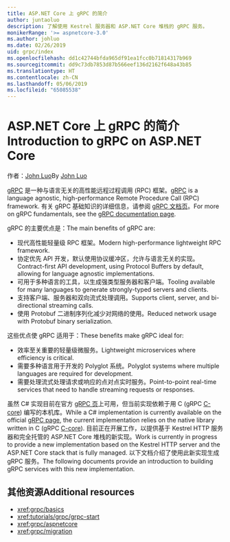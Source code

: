 ```yaml
---
title: ASP.NET Core 上 gRPC 的简介
author: juntaoluo
description: 了解使用 Kestrel 服务器和 ASP.NET Core 堆栈的 gRPC 服务。
monikerRange: '>= aspnetcore-3.0'
ms.author: johluo
ms.date: 02/26/2019
uid: grpc/index
ms.openlocfilehash: dd1c42744bfda965df91ea1fcc0b71814317b969
ms.sourcegitcommit: dd9c73db7853d87b566eef136d2162f648a43b85
ms.translationtype: HT
ms.contentlocale: zh-CN
ms.lasthandoff: 05/06/2019
ms.locfileid: "65085538"
---
```

# <a name="introduction-to-grpc-on-aspnet-core"></a><span data-ttu-id="9db78-103">ASP.NET Core 上 gRPC 的简介</span><span class="sxs-lookup"><span data-stu-id="9db78-103">Introduction to gRPC on ASP.NET Core</span></span>

<span data-ttu-id="9db78-104">作者：[John Luo](https://github.com/juntaoluo)</span><span class="sxs-lookup"><span data-stu-id="9db78-104">By [John Luo](https://github.com/juntaoluo)</span></span>

<span data-ttu-id="9db78-105">[gRPC](https://grpc.io/docs/guides/) 是一种与语言无关的高性能远程过程调用 (RPC) 框架。</span><span class="sxs-lookup"><span data-stu-id="9db78-105">[gRPC](https://grpc.io/docs/guides/) is a language agnostic, high-performance Remote Procedure Call (RPC) framework.</span></span> <span data-ttu-id="9db78-106">有关 gRPC 基础知识的详细信息，请参阅 [gRPC 文档页](https://grpc.io/docs/)。</span><span class="sxs-lookup"><span data-stu-id="9db78-106">For more on gRPC fundamentals, see the [gRPC documentation page](https://grpc.io/docs/).</span></span>

<span data-ttu-id="9db78-107">gRPC 的主要优点是：</span><span class="sxs-lookup"><span data-stu-id="9db78-107">The main benefits of gRPC are:</span></span>
* <span data-ttu-id="9db78-108">现代高性能轻量级 RPC 框架。</span><span class="sxs-lookup"><span data-stu-id="9db78-108">Modern high-performance lightweight RPC framework.</span></span>
* <span data-ttu-id="9db78-109">协定优先 API 开发，默认使用协议缓冲区，允许与语言无关的实现。</span><span class="sxs-lookup"><span data-stu-id="9db78-109">Contract-first API development, using Protocol Buffers by default, allowing for language agnostic implementations.</span></span>
* <span data-ttu-id="9db78-110">可用于多种语言的工具，以生成强类型服务器和客户端。</span><span class="sxs-lookup"><span data-stu-id="9db78-110">Tooling available for many languages to generate strongly-typed servers and clients.</span></span>
* <span data-ttu-id="9db78-111">支持客户端、服务器和双向流式处理调用。</span><span class="sxs-lookup"><span data-stu-id="9db78-111">Supports client, server, and bi-directional streaming calls.</span></span>
* <span data-ttu-id="9db78-112">使用 Protobuf 二进制序列化减少对网络的使用。</span><span class="sxs-lookup"><span data-stu-id="9db78-112">Reduced network usage with Protobuf binary serialization.</span></span>

<span data-ttu-id="9db78-113">这些优点使 gRPC 适用于：</span><span class="sxs-lookup"><span data-stu-id="9db78-113">These benefits make gRPC ideal for:</span></span>
* <span data-ttu-id="9db78-114">效率至关重要的轻量级微服务。</span><span class="sxs-lookup"><span data-stu-id="9db78-114">Lightweight microservices where efficiency is critical.</span></span>
* <span data-ttu-id="9db78-115">需要多种语言用于开发的 Polyglot 系统。</span><span class="sxs-lookup"><span data-stu-id="9db78-115">Polyglot systems where multiple languages are required for development.</span></span>
* <span data-ttu-id="9db78-116">需要处理流式处理请求或响应的点对点实时服务。</span><span class="sxs-lookup"><span data-stu-id="9db78-116">Point-to-point real-time services that need to handle streaming requests or responses.</span></span>

<span data-ttu-id="9db78-117">虽然 C# 实现目前在官方 [ gRPC 页](https://grpc.io/docs/quickstart/csharp.html)上可用，但当前实现依赖于用 C (gRPC [C-core](https://grpc.io/blog/grpc-stacks)) 编写的本机库。</span><span class="sxs-lookup"><span data-stu-id="9db78-117">While a C# implementation is currently available on the official [gRPC page](https://grpc.io/docs/quickstart/csharp.html), the current implementation relies on the native library written in C (gRPC [C-core](https://grpc.io/blog/grpc-stacks)).</span></span> <span data-ttu-id="9db78-118">目前正在开展工作，以提供基于 Kestrel HTTP 服务器和完全托管的 ASP.NET Core 堆栈的新实现。</span><span class="sxs-lookup"><span data-stu-id="9db78-118">Work is currently in progress to provide a new implementation based on the Kestrel HTTP server and the ASP.NET Core stack that is fully managed.</span></span> <span data-ttu-id="9db78-119">以下文档介绍了使用此新实现生成 gRPC 服务。</span><span class="sxs-lookup"><span data-stu-id="9db78-119">The following documents provide an introduction to building gRPC services with this new implementation.</span></span>

## <a name="additional-resources"></a><span data-ttu-id="9db78-120">其他资源</span><span class="sxs-lookup"><span data-stu-id="9db78-120">Additional resources</span></span>

* <xref:grpc/basics>
* <xref:tutorials/grpc/grpc-start>
* <xref:grpc/aspnetcore>
* <xref:grpc/migration>